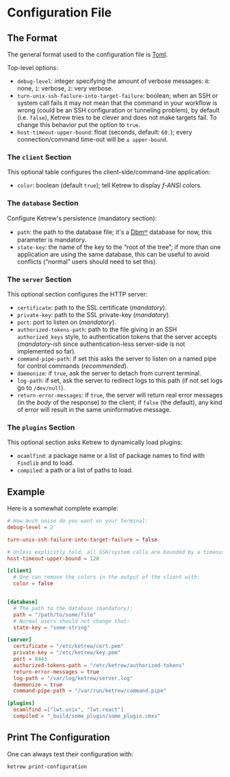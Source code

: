 Configuration File
==================

The Format
----------

The general format used to the configuration file is
[Toml](https://github.com/toml-lang/toml).

Top-level options:

- `debug-level`: integer specifying the amount of verbose messages: `0`: none,
`1`: verbose, `2`: very verbose.
- `turn-unix-ssh-failure-into-target-failure`: boolean;
when an SSH or system call fails it may not mean that the command in your
workflow is wrong (could be an SSH configuration or tunneling problem), by
default (i.e. `false`), Ketrew tries to be clever and does not make targets
fail. To change this behavior put the option to `true`.
- `host-timeout-upper-bound`: float (seconds, default: `60.`); every
connection/command time-out will be `≤ upper-bound`.

### The `client` Section

This optional table configures the client-side/command-line application: 

- `color`: boolean (default `true`); tell Ketrew to display *f-ANSI* colors.

### The `database` Section

Configure Ketrew's persistence (mandatory section):

- `path`: the path to the database file; it's a
[Dbmᵂ](http://en.wikipedia.org/wiki/Dbm) database for now, this parameter is
mandatory.
- `state-key`: the name of the key to the “root of the tree”; if more than one
application are using the same database, this can be useful to avoid conflicts
(“normal” users should need to set this).

### The `server` Section

This optional section configures the HTTP server:

- `certificate`: path to the SSL certificate (*mandatory*).
- `private-key`: path to the SSL private-key (*mandatory*).
- `port`: port to listen on (*mandatory*).
- `authorized-tokens-path`: path to the file giving in an SSH `authorized_keys`
style, to authentication tokens that the server accepts (*mandatory-ish* since
authentication-less server-side is not implemented so far).
- `command-pipe-path`: if set this asks the server to listen on a named pipe
for control commands (*recommended*).
- `daemonize`: if `true`, ask the server to detach from current terminal.
- `log-path`: if set, ask the server to redirect logs to this path (if not set
logs go to `/dev/null`).
- `return-error-messages`: if `true`, the server will return real error
messages (in the *body* of the response) to the client; if `false` (the
default), any kind of error will result in the same uninformative message.

### The `plugins` Section

This optional section asks Ketrew to dynamically load plugins:

- `ocamlfind`: a package name or a list of package names to find with `Findlib`
and to load.
- `compiled`: a path or a list of paths to load.


Example
-------

Here is a somewhat complete example:

```toml
# How much noise do you want on your terminal:
debug-level = 2

turn-unix-ssh-failure-into-target-failure = false

# Unless explicitly told, all SSH/system calls are bounded by a timeout.
host-timeout-upper-bound = 120

[client]
  # One can remove the colors in the output of the client with:
  color = false


[database]
  # The path to the database (mandatory):
  path = "/path/to/some/file"
  # Normal users should not change that:
  state-key = "some-string"

[server]
  certificate = "/etc/ketrew/cert.pem"
  private-key = "/etc/ketrew/key.pem"
  port = 8443
  authorized-tokens-path = "/etc/ketrew/authorized-tokens"
  return-error-messages = true
  log-path = "/var/log/ketrew/server.log"
  daemonize = true
  command-pipe-path = "/var/run/ketrew/command.pipe"

[plugins]
  ocamlfind =["lwt.unix", "lwt.react"]
  compiled = "_build/some_plugin/some_plugin.cmxs"
```

Print The Configuration
-----------------------

One can always test their configuration with:

    ketrew print-configuration

